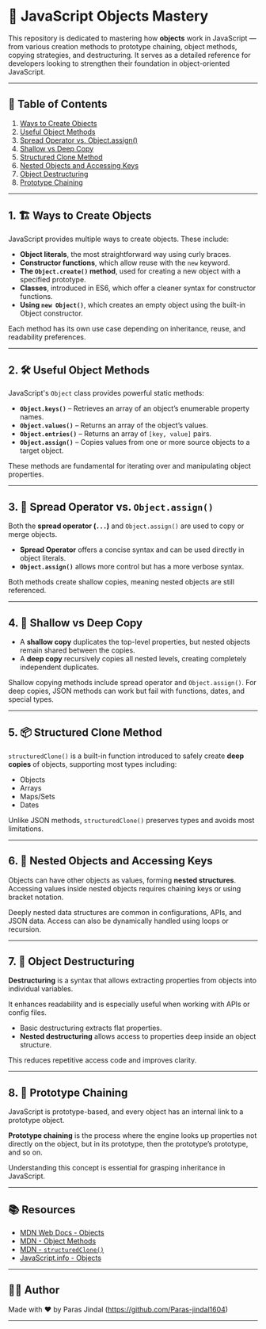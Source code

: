 # 🧠 JavaScript Objects Mastery

This repository is dedicated to mastering how **objects** work in JavaScript — from various creation methods to prototype chaining, object methods, copying strategies, and destructuring. It serves as a detailed reference for developers looking to strengthen their foundation in object-oriented JavaScript.

---

## 📌 Table of Contents

1. [Ways to Create Objects](#1-ways-to-create-objects)
2. [Useful Object Methods](#2-useful-object-methods)
3. [Spread Operator vs. Object.assign()](#3-spread-operator-vs-objectassign)
4. [Shallow vs Deep Copy](#4-shallow-vs-deep-copy)
5. [Structured Clone Method](#5-structured-clone-method)
6. [Nested Objects and Accessing Keys](#6-nested-objects-and-accessing-keys)
7. [Object Destructuring](#7-object-destructuring)
8. [Prototype Chaining](#8-prototype-chaining)

---

## 1. 🏗️ Ways to Create Objects

JavaScript provides multiple ways to create objects. These include:

- **Object literals**, the most straightforward way using curly braces.
- **Constructor functions**, which allow reuse with the `new` keyword.
- **The `Object.create()` method**, used for creating a new object with a specified prototype.
- **Classes**, introduced in ES6, which offer a cleaner syntax for constructor functions.
- **Using `new Object()`**, which creates an empty object using the built-in Object constructor.

Each method has its own use case depending on inheritance, reuse, and readability preferences.

---

## 2. 🛠️ Useful Object Methods

JavaScript's `Object` class provides powerful static methods:

- **`Object.keys()`** – Retrieves an array of an object’s enumerable property names.
- **`Object.values()`** – Returns an array of the object’s values.
- **`Object.entries()`** – Returns an array of `[key, value]` pairs.
- **`Object.assign()`** – Copies values from one or more source objects to a target object.

These methods are fundamental for iterating over and manipulating object properties.

---

## 3. 🔁 Spread Operator vs. `Object.assign()`

Both the **spread operator (`...`)** and `Object.assign()` are used to copy or merge objects.

- **Spread Operator** offers a concise syntax and can be used directly in object literals.
- **`Object.assign()`** allows more control but has a more verbose syntax.

Both methods create shallow copies, meaning nested objects are still referenced.

---

## 4. 🧪 Shallow vs Deep Copy

- A **shallow copy** duplicates the top-level properties, but nested objects remain shared between the copies.
- A **deep copy** recursively copies all nested levels, creating completely independent duplicates.

Shallow copying methods include spread operator and `Object.assign()`. For deep copies, JSON methods can work but fail with functions, dates, and special types.

---

## 5. 📦 Structured Clone Method

`structuredClone()` is a built-in function introduced to safely create **deep copies** of objects, supporting most types including:

- Objects
- Arrays
- Maps/Sets
- Dates

Unlike JSON methods, `structuredClone()` preserves types and avoids most limitations.

---

## 6. 🧬 Nested Objects and Accessing Keys

Objects can have other objects as values, forming **nested structures**. Accessing values inside nested objects requires chaining keys or using bracket notation.

Deeply nested data structures are common in configurations, APIs, and JSON data. Access can also be dynamically handled using loops or recursion.

---

## 7. 🧷 Object Destructuring

**Destructuring** is a syntax that allows extracting properties from objects into individual variables.

It enhances readability and is especially useful when working with APIs or config files.

- Basic destructuring extracts flat properties.
- **Nested destructuring** allows access to properties deep inside an object structure.

This reduces repetitive access code and improves clarity.

---

## 8. 🔗 Prototype Chaining

JavaScript is prototype-based, and every object has an internal link to a prototype object.

**Prototype chaining** is the process where the engine looks up properties not directly on the object, but in its prototype, then the prototype’s prototype, and so on.

Understanding this concept is essential for grasping inheritance in JavaScript.

---

## 📚 Resources

- [MDN Web Docs - Objects](https://developer.mozilla.org/en-US/docs/Web/JavaScript/Guide/Working_with_Objects)
- [MDN - Object Methods](https://developer.mozilla.org/en-US/docs/Web/JavaScript/Reference/Global_Objects/Object)
- [MDN - `structuredClone()`](https://developer.mozilla.org/en-US/docs/Web/API/structuredClone)
- [JavaScript.info - Objects](https://javascript.info/object)

---

## 🧑‍💻 Author

Made with ❤️ by Paras Jindal (https://github.com/Paras-jindal1604)

---


